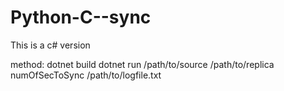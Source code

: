 # Python-C--sync
This is a c# version

method:
dotnet build
dotnet run /path/to/source /path/to/replica numOfSecToSync /path/to/logfile.txt
